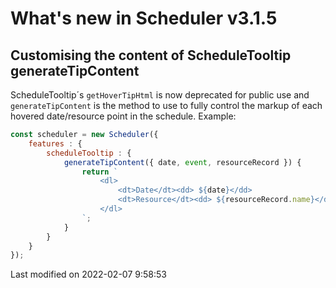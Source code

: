 # What's new in Scheduler v3.1.5

## Customising the content of ScheduleTooltip generateTipContent

ScheduleTooltip´s `getHoverTipHtml` is now deprecated for public use and `generateTipContent` is the method to use to
fully control the markup of each hovered date/resource point in the schedule. Example:

```javascript
const scheduler = new Scheduler({
    features : {
        scheduleTooltip : {
            generateTipContent({ date, event, resourceRecord }) {
                return `
                    <dl>
                        <dt>Date</dt><dd> ${date}</dd>
                        <dt>Resource</dt><dd> ${resourceRecord.name}</dd>
                    </dl>
                `;
            }
        }
    }
});
```



<p class="last-modified">Last modified on 2022-02-07 9:58:53</p>